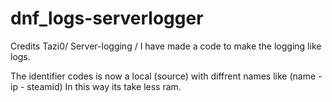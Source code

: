 # dnf_logs-serverlogger
Credits Tazi0/ Server-logging / I have made a code to make the logging like logs. 

The identifier codes is now a local (source) with diffrent names like (name - ip - steamid)
In this way its take less ram.
